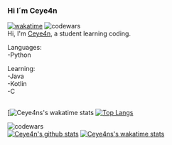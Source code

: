 ### Hi I´m Ceye4n
[![wakatime](https://wakatime.com/badge/user/0c99f2a9-fba4-47f8-a649-0cdfa7ea59ff.svg)](https://wakatime.com/@0c99f2a9-fba4-47f8-a649-0cdfa7ea59ff)
![codewars](https://www.codewars.com/users/Ceye4n/badges/micro)
<br />
Hi, I'm [Ceye4n](https://tryhackme.com/p/Ceye4n), a student learning coding.

Languages:<br />
-Python<br />

Learning:<br />
-Java<br />
-Kotlin<br />
-C <br />
<br />

[![Ceye4ns's wakatime stats](https://wakatime.com/share/@Ceye4n/7dc5e675-9776-4e29-bd30-66f978e5d303.svg)
[![Top Langs](https://github-readme-stats.vercel.app/api/top-langs/?username=Ceye4n&layout=compact&theme=transparent&hide_border=true)](https://github.com/anuraghazra/github-readme-stats)

![codewars](https://www.codewars.com/users/Ceye4n/badges/large)<br />
[![Ceye4n's github stats](https://github-readme-stats.vercel.app/api?username=Ceye4n&count_private=true&show_icons=true&theme=transparent&show_owner=true&hide_border=true)](https://github.com/Ceye4n)
[![Ceye4ns's wakatime stats](https://github-readme-stats.vercel.app/api/wakatime?username=Ceye4n&theme=transparent&hide_border=true)](https://github.com/anuraghazra/github-readme-stats)
